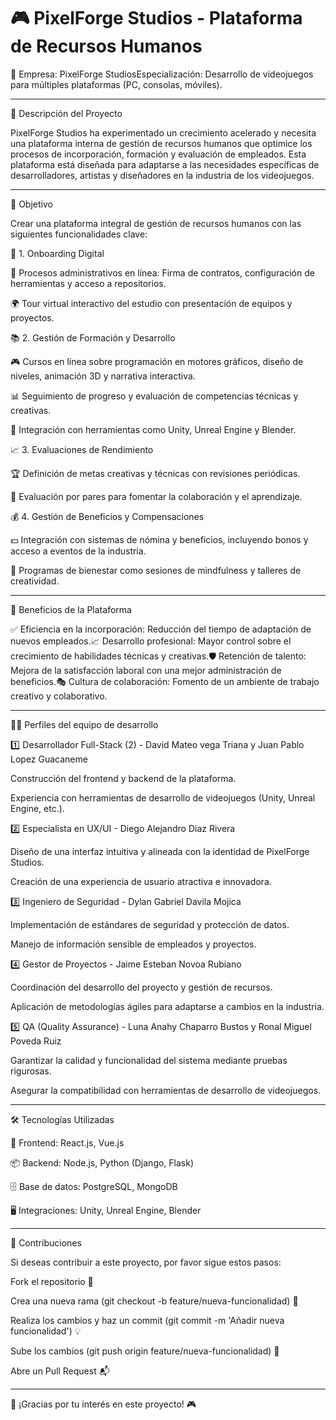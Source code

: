 # 🎮 PixelForge Studios - Plataforma de Recursos Humanos
📌 Empresa: PixelForge StudiosEspecialización: Desarrollo de videojuegos para múltiples plataformas (PC, consolas, móviles).

---------------------------------------------------------------------------------------------------------------------------
🚀 Descripción del Proyecto

PixelForge Studios ha experimentado un crecimiento acelerado y necesita una plataforma interna de gestión de recursos humanos que optimice los procesos de incorporación, formación y evaluación de empleados. Esta plataforma está diseñada para adaptarse a las necesidades específicas de desarrolladores, artistas y diseñadores en la industria de los videojuegos.

---------------------------------------------------------------------------------------------------------------------------

🎯 Objetivo

Crear una plataforma integral de gestión de recursos humanos con las siguientes funcionalidades clave:

🏁 1. Onboarding Digital

📄 Procesos administrativos en línea: Firma de contratos, configuración de herramientas y acceso a repositorios.

🌍 Tour virtual interactivo del estudio con presentación de equipos y proyectos.

📚 2. Gestión de Formación y Desarrollo

🎮 Cursos en línea sobre programación en motores gráficos, diseño de niveles, animación 3D y narrativa interactiva.

📊 Seguimiento de progreso y evaluación de competencias técnicas y creativas.

🔗 Integración con herramientas como Unity, Unreal Engine y Blender.

📈 3. Evaluaciones de Rendimiento

🏆 Definición de metas creativas y técnicas con revisiones periódicas.

🤝 Evaluación por pares para fomentar la colaboración y el aprendizaje.

💰 4. Gestión de Beneficios y Compensaciones

💵 Integración con sistemas de nómina y beneficios, incluyendo bonos y acceso a eventos de la industria.

🧘 Programas de bienestar como sesiones de mindfulness y talleres de creatividad.

---------------------------------------------------------------------------------------------------------------------------

🌟 Beneficios de la Plataforma

✅ Eficiencia en la incorporación: Reducción del tiempo de adaptación de nuevos empleados.📈 Desarrollo profesional: Mayor control sobre el crecimiento de habilidades técnicas y creativas.🛡 Retención de talento: Mejora de la satisfacción laboral con una mejor administración de beneficios.🎭 Cultura de colaboración: Fomento de un ambiente de trabajo creativo y colaborativo.

---------------------------------------------------------------------------------------------------------------------------

👨‍💻 Perfiles del equipo de desarrollo

1️⃣ Desarrollador Full-Stack (2) - David Mateo vega Triana y Juan Pablo Lopez Guacaneme

Construcción del frontend y backend de la plataforma.

Experiencia con herramientas de desarrollo de videojuegos (Unity, Unreal Engine, etc.).

2️⃣ Especialista en UX/UI - Diego Alejandro Diaz Rivera

Diseño de una interfaz intuitiva y alineada con la identidad de PixelForge Studios.

Creación de una experiencia de usuario atractiva e innovadora.

3️⃣ Ingeniero de Seguridad - Dylan Gabriel Davila Mojica

Implementación de estándares de seguridad y protección de datos.

Manejo de información sensible de empleados y proyectos.

4️⃣ Gestor de Proyectos - Jaime Esteban Novoa Rubiano

Coordinación del desarrollo del proyecto y gestión de recursos.

Aplicación de metodologías ágiles para adaptarse a cambios en la industria.

5️⃣ QA (Quality Assurance) - Luna Anahy Chaparro Bustos y Ronal Miguel Poveda Ruiz

Garantizar la calidad y funcionalidad del sistema mediante pruebas rigurosas.

Asegurar la compatibilidad con herramientas de desarrollo de videojuegos.

---------------------------------------------------------------------------------------------------------------------------

🛠 Tecnologías Utilizadas

🚀 Frontend: React.js, Vue.js

📦 Backend: Node.js, Python (Django, Flask)

🗄 Base de datos: PostgreSQL, MongoDB

🖥 Integraciones: Unity, Unreal Engine, Blender

---------------------------------------------------------------------------------------------------------------------------

🤝 Contribuciones

Si deseas contribuir a este proyecto, por favor sigue estos pasos:

Fork el repositorio 📌

Crea una nueva rama (git checkout -b feature/nueva-funcionalidad) 🌱

Realiza los cambios y haz un commit (git commit -m 'Añadir nueva funcionalidad') 💡

Sube los cambios (git push origin feature/nueva-funcionalidad) 🚀

Abre un Pull Request 📬

---------------------------------------------------------------------------------------------------------------------------

🚀 ¡Gracias por tu interés en este proyecto! 🎮
